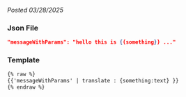 *Posted 03/28/2025*

### Json File

```json
"messageWithParams": "hello this is {{something}} ..."
```

### Template
```html
{% raw %}
{{'messageWithParams' | translate : {something:text} }}
{% endraw %}
```